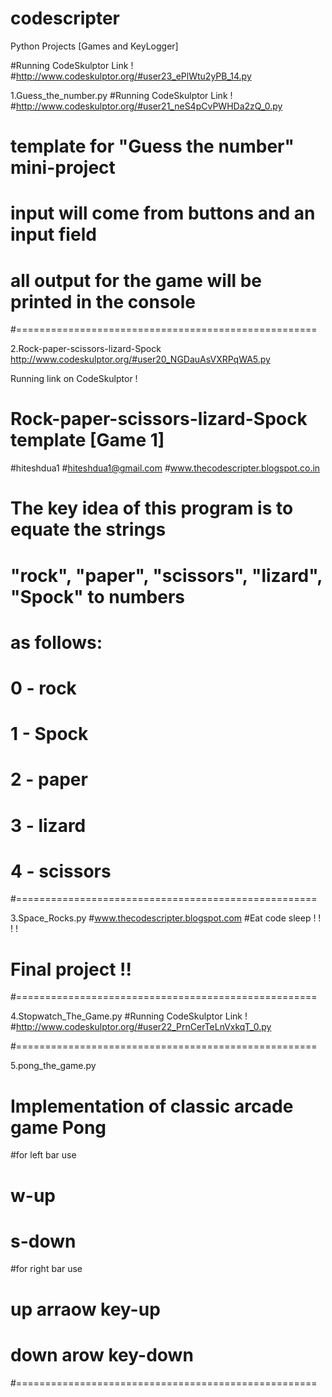 codescripter
============

Python Projects [Games and KeyLogger]

#Running CodeSkulptor Link !
#http://www.codeskulptor.org/#user23_ePlWtu2yPB_14.py


1.Guess_the_number.py
  #Running CodeSkulptor Link !
#http://www.codeskulptor.org/#user21_neS4pCvPWHDa2zQ_0.py 

# template for "Guess the number" mini-project
# input will come from buttons and an input field
# all output for the game will be printed in the console

#====================================================

2.Rock-paper-scissors-lizard-Spock
http://www.codeskulptor.org/#user20_NGDauAsVXRPqWA5.py

Running link on CodeSkulptor !

# Rock-paper-scissors-lizard-Spock template [Game 1]

#hiteshdua1
#hiteshdua1@gmail.com
#www.thecodescripter.blogspot.co.in

# The key idea of this program is to equate the strings
# "rock", "paper", "scissors", "lizard", "Spock" to numbers
# as follows:
#
# 0 - rock
# 1 - Spock
# 2 - paper
# 3 - lizard
# 4 - scissors

#====================================================

3.Space_Rocks.py
#www.thecodescripter.blogspot.com
#Eat code sleep ! ! ! ! 
# Final project !!

#====================================================

4.Stopwatch_The_Game.py
#Running CodeSkulptor Link !
#http://www.codeskulptor.org/#user22_PrnCerTeLnVxkqT_0.py

#====================================================

5.pong_the_game.py
# Implementation of classic arcade game Pong


#for left bar use 
#	w-up
#    s-down

#for right bar use
#	up arraow key-up
#    down arow key-down

#====================================================
